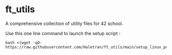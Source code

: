 # ft_utils
A comprehensive collection of utility files for 42 school. 

Use this one line command to launch the setup script :

```
bash <(wget -qO- https://raw.githubusercontent.com/Haletran/ft_utils/main/setup_linux_pc.sh)
```
